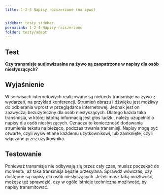 ```yaml
---
title: 1-2-4 Napisy rozszerzone (na żywo)


sidebar: testy_sidebar
permalink: 1-2-4-Napisy-rozszerzone
folder: testy/adept
---
```


## Test
**Czy transmisje audiowizualne na żywo są zaopatrzone w napisy dla osób niesłyszących?**

## Wyjaśnienie
W serwisach internetowych realizowane są niekiedy transmisje na żywo z wydarzeń, na przykład konferencji. Strumień obrazu i dźwięku jest możliwy do odbierania wprost w przeglądarce internetowej. Jednak jest on zazwyczaj bezużyteczny dla osób niesłyszących. Dlatego każda taka transmisja, w której istotną informacją jest głos ludzki, należy uzupełnić o napisy dla osób niesłyszących. Oznacza to konieczność dodawania strumienia tekstu na bieżąco, podczas trwania transmisji. Napisy mogą być otwarte, czyli wyświetlane każdemu użytkownikowi, lub zamknięte, czyli włączane przez użytkownika.

## Testowanie
Ponieważ transmisje nie odbywają się przez cały czas, musisz poczekać do momentu, aż taka transmisja będzie przesyłana. Sprawdź wówczas, czy dostępne są napisy dla osób niesłyszących. Jeżeli masz taką możliwość, możesz też sprawdzić, czy w ogóle istnieje techniczna możliwość, by napisy transmitować.
